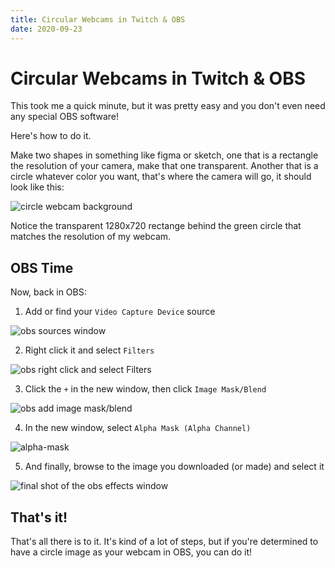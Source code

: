 ```yaml
---
title: Circular Webcams in Twitch & OBS
date: 2020-09-23
---
```


# Circular Webcams in Twitch & OBS

This took me a quick minute, but it was pretty easy and you don't even need any special OBS software!

Here's how to do it.

Make two shapes in something like figma or sketch, one that is a rectangle the resolution of your camera, make that one transparent. Another that is a circle whatever color you want, that's where the camera will go, it should look like this:

![circle webcam background](/circle-webcam.png)

Notice the transparent 1280x720 rectange behind the green circle that matches the resolution of my webcam.

## OBS Time

Now, back in OBS:

1. Add or find your `Video Capture Device` source

![obs sources window](/obs-video-capture-device.png)

2. Right click it and select `Filters`

![obs right click and select Filters](/obs-filters.png)

3. Click the `+` in the new window, then click `Image Mask/Blend`

![obs add image mask/blend](/add-image-mask.png)

4. In the new window, select `Alpha Mask (Alpha Channel)`

![alpha-mask](/alpha-mask.png)

5. And finally, browse to the image you downloaded (or made) and select it

![final shot of the obs effects window](/final-image-mask-step.png)

## That's it!

That's all there is to it. It's kind of a lot of steps, but if you're determined to have a circle image as your webcam in OBS, you can do it!
